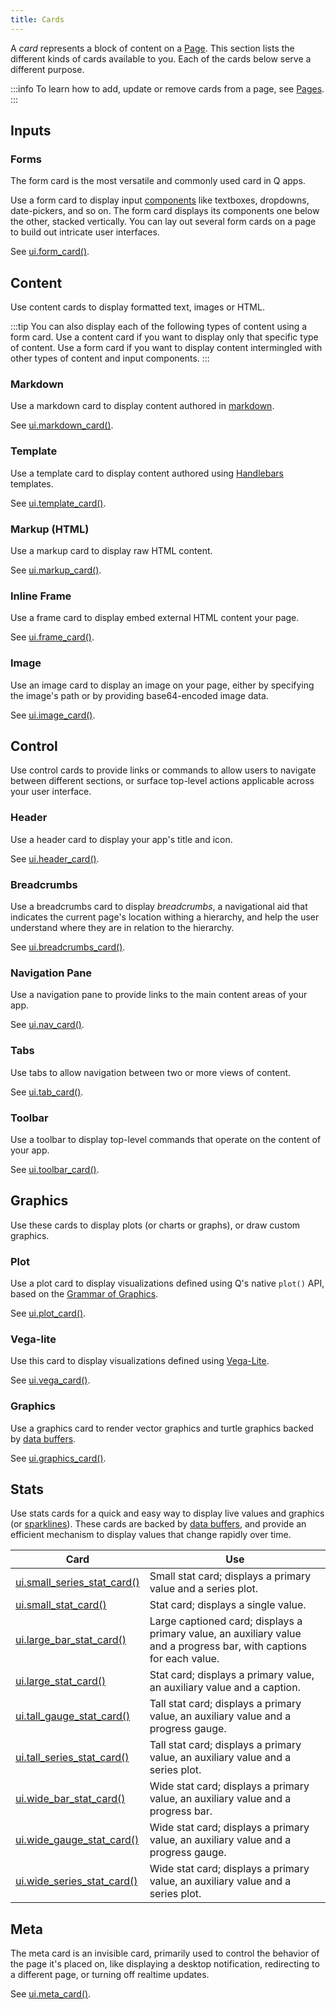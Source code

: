 ```yaml
---
title: Cards
---
```


A *card* represents a block of content on a [Page](pages.md). This section lists the different kinds of cards available to you. Each of the cards below serve a different purpose.

:::info
To learn how to add, update or remove cards from a page, see [Pages](./pages.md).
:::

## Inputs

### Forms

The form card is the most versatile and commonly used card in Q apps. 

Use a form card to display input [components](./components.md) like textboxes, dropdowns, date-pickers, and so on. The form card displays its components one below the other, stacked vertically. You can lay out several form cards on a page to build out intricate user interfaces.

See [ui.form_card()](./api/ui#form_card).

## Content

Use content cards to display formatted text, images or HTML.

:::tip
You can also display each of the following types of content using a form card. Use a content card if you want to display only that specific type of content. Use a form card if you want to display content intermingled with other types of content and input components.
:::

### Markdown

Use a markdown card to display content authored in [markdown](https://guides.github.com/features/mastering-markdown/).

See [ui.markdown_card()](./api/ui#markdown_card).

### Template

Use a template card to display content authored using [Handlebars](https://handlebarsjs.com/guide/) templates.

See [ui.template_card()](./api/ui#template_card).

### Markup (HTML)

Use a markup card to display raw HTML content.

See [ui.markup_card()](./api/ui#markup_card).

### Inline Frame

Use a frame card to display embed external HTML content your page.

See [ui.frame_card()](./api/ui#frame_card).

### Image

Use an image card to display an image on your page, either by specifying the image's path or by providing base64-encoded image data. 

See [ui.image_card()](./api/ui#image_card).

## Control

Use control cards to provide links or commands to allow users to navigate between different sections, or surface top-level actions applicable across your user interface.  

### Header

Use a header card to display your app's title and icon.

See [ui.header_card()](./api/ui#header_card).

### Breadcrumbs
Use a breadcrumbs card to display *breadcrumbs*, a navigational aid that indicates the current page's location withing a hierarchy, and help the user understand where they are in relation to the hierarchy.

See [ui.breadcrumbs_card()](./api/ui#breadcrumbs_card).

### Navigation Pane

Use a navigation pane to provide links to the main content areas of your app.

See [ui.nav_card()](./api/ui#nav_card).

### Tabs

Use tabs to allow navigation between two or more views of content.

See [ui.tab_card()](./api/ui#tab_card).

### Toolbar

Use a toolbar to display top-level commands that operate on the content of your app. 

See [ui.toolbar_card()](./api/ui#toolbar_card).

## Graphics

Use these cards to display plots (or charts or graphs), or draw custom graphics.

### Plot

Use a plot card to display visualizations defined using Q's native `plot()` API, based on the [Grammar of Graphics](https://www.springer.com/gp/book/9780387245447).

See [ui.plot_card()](./api/ui#plot_card).

### Vega-lite

Use this card to display visualizations defined using [Vega-Lite](https://vega.github.io/vega-lite/).

See [ui.vega_card()](./api/ui#vega_card).

### Graphics

Use a graphics card to render vector graphics and turtle graphics backed by [data buffers](./buffers.md).

See [ui.graphics_card()](./api/ui#graphics_card).

## Stats

Use stats cards for a quick and easy way to display live values and graphics (or [sparklines](https://en.wikipedia.org/wiki/Sparkline)). These cards are backed by [data buffers](./buffers.md), and provide an efficient mechanism to display values that change rapidly over time.

| Card | Use |
|---|---|
| [ui.small_series_stat_card()](./api/ui#small_series_stat_card) | Small stat card; displays a primary value and a series plot. |
| [ui.small_stat_card()](./api/ui#small_stat_card) | Stat card; displays a single value. |
| [ui.large_bar_stat_card()](./api/ui#large_bar_stat_card) | Large captioned card; displays a primary value, an auxiliary value and a progress bar, with captions for each value. |
| [ui.large_stat_card()](./api/ui#large_stat_card) | Stat card; displays a primary value, an auxiliary value and a caption. |
| [ui.tall_gauge_stat_card()](./api/ui#tall_gauge_stat_card) | Tall stat card; displays a primary value, an auxiliary value and a progress gauge. |
| [ui.tall_series_stat_card()](./api/ui#tall_series_stat_card) | Tall stat card; displays a primary value, an auxiliary value and a series plot. |
| [ui.wide_bar_stat_card()](./api/ui#wide_bar_stat_card) | Wide stat card; displays a primary value, an auxiliary value and a progress bar. |
| [ui.wide_gauge_stat_card()](./api/ui#wide_gauge_stat_card) | Wide stat card; displays a primary value, an auxiliary value and a progress gauge. |
| [ui.wide_series_stat_card()](./api/ui#wide_series_stat_card) | Wide stat card; displays a primary value, an auxiliary value and a series plot. |

## Meta

The meta card is an invisible card, primarily used to control the behavior of the page it's placed on, like displaying a desktop notification, redirecting to a different page, or turning off realtime updates.

See [ui.meta_card()](./api/ui#meta_card).

